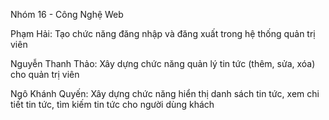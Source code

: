 Nhóm 16 - Công Nghệ Web

Phạm Hải: Tạo chức năng đăng nhập và đăng xuất trong hệ thống quản trị viên

Nguyễn Thanh Thảo: Xây dựng chức năng quản lý tin tức (thêm, sửa, xóa) cho quản trị viên

Ngô Khánh Quyến: Xây dựng chức năng hiển thị danh sách tin tức, xem chi tiết tin tức, tìm kiếm tin tức cho người dùng khách